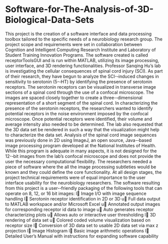 Software-for-The-Analysis-of-3D-Biological-Data-Sets
====================================================
This
project
is
the
creation
of
a
software
interface
and
data
processing
toolbox
tailored
to
the
specific
needs
of
a
neurobiology
research
group.
The
project
scope
and
requirements
were
set
in
collaboration
between
Cognition
and
Intelligent
Computing
Research
Institute
and
Laboratory
of
Student
Training
Innovation
Programs.
The
software
created
is
called
receptorToolsGUI
and
is
run
within
MATLAB,
utilizing
its
image
processing,
user
interface,
and
3D
rendering
functionalities.
Professor
Sanqing
Hu’s
lab
is
investigating
the
cellular
consequences
of
spinal
cord
injury
(SCI).
As
part
of
their
research,
they
have
begun
to
analyze
the
SCI-­‐induced
changes
in
sensitivity
to
serotonin
(5-­‐HT)
by
identifying
the
presence
of
serotonin
receptors.
The
serotonin
receptors
can
be
visualized
in
transverse
image
sections
of
a
spinal
cord
through
the
use
of
a
confocal
microscope.
The
images
are
spaced
closely
together
to
create
a
three-­‐dimensional
representation
of
a
short
segment
of
the
spinal
cord.
In
characterizing
the
presence
of
the
serotonin
receptors,
the
researchers
wanted
to
identify
potential
receptors
in
the
noise
environment
imposed
by
the
confocal
microscope.
Once
potential
receptors
were
identified,
their
volume
and
average
intensity
also
needed
to
be
determined.
The
lab
also
requested
that
the
3D
data
set
be
rendered
in
such
a
way
that
the
visualization
might
help
to
characterize
the
data
set.
Analysis
of
the
spinal
cord
image
sequences
was
previously
done
in
2D
using
ImageJ,
an
open
source,
Java-­‐based
image
processing
program
developed
at
the
National
Institutes
of
Health.
While
this
program
is
adequate
in
many
aspects,
it
is
not
designed
for
the
12-­‐bit
images
from
the
lab’s
confocal
microscope
and
does
not
provide
the
user
the
necessary
computational
flexibility.
The
researchers
needed
a
piece
of
software
where
the
all
the
image
processing
subtleties
would
be
known
and
they
could
define
the
core
functionality.
At
all
design
stages,
the
project
technical
requirements
were
of
equal
importance
to
the
user
interface
usability
for
the
neurobiology
researchers.
The
software
resulting
from
this
project
is
a
user-­‐friendly
packaging
of
the
following
tools
that
can
operate
on
8,
12,
or
16
bit
images:
l Image
I/O
with
image
sequence
handling
l Serotonin
receptor
identification
in
2D
or
3D
u Full
data
output
to
MATLAB
workspace
and/or
Microsoft
Excel
u Annotated
output
images
for
corresponding
receptor
id
data
to
image
u Auto
generates
receptor
characterizing
plots
u Allows
auto
or
interactive
user
thresholding
l 3D
rendering
of
data
set
u Colored
coded
volume
visualization
based
on
receptor
size
l Conversion
of
3D
data
set
to
usable
2D
data
set
via
max
z
projection
l Image
Histogram
l Basic
image
arithmetic
operations
l Detailed
User’s
Manual
with
instructions
for
expanding
software
capability
